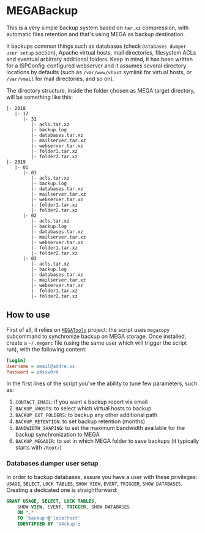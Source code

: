 # MEGABackup

This is a very simple backup system based on `tar.xz` compression, with automatic files retention and that's using MEGA as backup destination.

It backups common things such as databases (check `Databases dumper user setup` section), Apache virtual hosts, mail directories, filesystem ACLs and eventual arbitrary additional folders.
Keep in mind, it has been written for a ISPConfig-configured webserver and it assumes several directory locations by defaults (such as `/var/www/vhost` symlink for virtual hosts, or `/var/vmail` for mail directories, and so on).

The directory structure, inside the folder chosen as MEGA target directory, will be something like this:

```text
|- 2018
   |- 12
      |- 31
         |- acls.tar.xz
         |- backup.log
         |- databases.tar.xz
         |- mailserver.tar.xz
         |- webserver.tar.xz
         |- folder1.tar.xz
         |- folder2.tar.xz
|- 2019
   |- 01
      |- 01
         |- acls.tar.xz
         |- backup.log
         |- databases.tar.xz
         |- mailserver.tar.xz
         |- webserver.tar.xz
         |- folder1.tar.xz
         |- folder2.tar.xz
      |- 02
         |- acls.tar.xz
         |- backup.log
         |- databases.tar.xz
         |- mailserver.tar.xz
         |- webserver.tar.xz
         |- folder1.tar.xz
         |- folder2.tar.xz
      |- 03
         |- acls.tar.xz
         |- backup.log
         |- databases.tar.xz
         |- mailserver.tar.xz
         |- webserver.tar.xz
         |- folder1.tar.xz
         |- folder2.tar.xz
```

## How to use

First of all, it relies on [`MEGATools`](https://megatools.megous.com) project: the script uses `megacopy` subcommand to synchronize backup on MEGA storage.
Once installed, create a `~/.megarc` file (using the same user which will trigger the script run), with the following content:

```ini
[Login]
Username = email@addre.ss
Password = p4ssw0rd
```

In the first lines of the script you've the ability to tune few parameters, such as:

1. `CONTACT_EMAIL`: if you want a backup report via email
2. `BACKUP_VHOSTS`: to select which virtual hosts to backup
3. `BACKUP_EXT_FOLDERS`: to backup any other additional path
4. `BACKUP_RETENTION`: to set backup retention (months)
5. `BANDWIDTH_SHAPING`: to set the maximum bandwidth available for the backup synchronization to MEGA
6. `BACKUP_MEGADIR`: to set in which MEGA folder to save backups (it typically starts with `/Root/`)

### Databases dumper user setup

In order to backup databases, assure you have a user with these privileges: `USAGE`, `SELECT`, `LOCK TABLES`, `SHOW VIEW`, `EVENT`, `TRIGGER`, `SHOW DATABASES`. Creating a dedicated one is straightforward:

```sql
GRANT USAGE, SELECT, LOCK TABLES,
    SHOW VIEW, EVENT, TRIGGER, SHOW DATABASES
    ON *.*
    TO 'backup'@'localhost'
    IDENTIFIED BY 'b4ckup';
```
